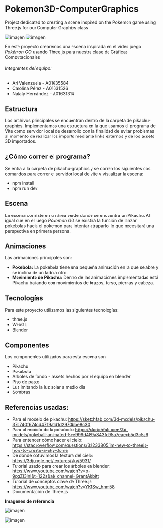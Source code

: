 # Pokemon3D-ComputerGraphics

Project dedicated to creating a scene inspired on the Pokemon game using Three.js for our Computer Graphics class

![imagen](https://user-images.githubusercontent.com/54066974/152616799-745af59b-1bce-4277-afd6-025ccdbf35ca.png)
![imagen](https://user-images.githubusercontent.com/54066974/152616870-139cbbba-47e6-4bb3-8f60-35b6b355c89b.png)

En este proyecto crearemos una escena inspirada en el video juego *Pokémon GO* usando Three.js para nuestra clase de Gráficas Computacionales
###### Integrantes del equipo:
- Ari Valenzuela - A01635584
- Carolina Pérez - A01631526
- Nataly Hernández - A01631314

## Estructura
Los archivos principales se encuentran dentro de la carpeta de pikachu-graphics.
Implementamos una estructura en la que usamos el programa de Vite como servidor local de desarrollo con la finalidad de evitar problemas al momento de realizar los imports mediante links externos y de los assets 3D importados.

## ¿Cómo correr el programa?
Se entra a la carpeta de pikachu-graphics y se corren los siguientes dos comandos para correr el servidor local de vite y visualizar la escena:
- npm install
- npm run dev

## Escena
La escena consiste en un área verde donde se encuentra un Pikachu. Al igual que en el juego *Pókemon GO* se existirá la función de lanzar pokebolas hacia el pokemon para intentar atraparlo, lo que necesitará una perspectiva en primera persona.

## Animaciones
Las animaciones principales son:
- **Pokebola:** La pokebola tiene una pequeña animación en la que se abre y se inclina de un lado a otro.
- **Movimiento de Pikachu:** Dentro de las animaciones implementadas está Pikachu bailando con movimientos de brazos, torso, piernas y cabeza.

## Tecnologías
Para este proyecto utilizamos las siguientes tecnologías:
- three.js
- WebGL
- Blender

## Componentes
Los componentes utilizados para esta escena son
- Pikachu
- Pokebola
- Arboles de fondo - assets hechos por el equipo en blender
- Piso de pasto
- Luz imitando la luz solar a medio día
- Sombras


## Referencias usadas:
- Para el modelo de pikachu: https://sketchfab.com/3d-models/pikachu-37c740f674cd4719a1d1d2970bbe8c30
- Para el modelo de la pokebola: https://sketchfab.com/3d-models/pokeball-animated-5ee999d489a843fd95a7eaecb5d3c5a6
- Para entender cómo hacer el cielo: https://stackoverflow.com/questions/32233805/im-new-to-threejs-how-to-create-a-sky-dome
- De dónde obtuvimos la textura del cielo: https://3djungle.net/textures/sky/5931/
- Tutorial usado para crear los árboles en blender: https://www.youtube.com/watch?v=p-9pgZI3inI&t=122s&ab_channel=GrantAbbitt
- Tutorial de conceptos clave de Three.js: https://www.youtube.com/watch?v=YK1Sw_hnm58
- Documentación de Three.js


**Imagenes de referencia**

![imagen](https://user-images.githubusercontent.com/54066974/149452558-66fecd45-5f40-4855-85d8-c8bc7ec5c126.png)

![imagen](https://user-images.githubusercontent.com/54066974/149452588-af03a3c1-3683-4d6e-b431-019edd040b23.png)



